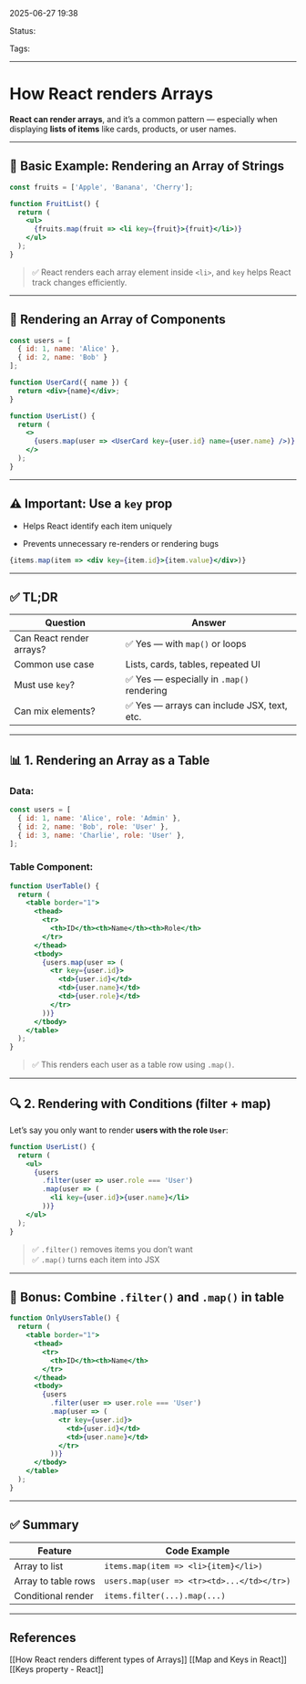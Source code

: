 
2025-06-27 19:38

Status:

Tags: 

---
# How React renders Arrays
**React can render arrays**, and it’s a common pattern — especially when displaying **lists of items** like cards, products, or user names.

---

## 🔁 Basic Example: Rendering an Array of Strings

```jsx
const fruits = ['Apple', 'Banana', 'Cherry'];

function FruitList() {
  return (
    <ul>
      {fruits.map(fruit => <li key={fruit}>{fruit}</li>)}
    </ul>
  );
}
```

> ✅ React renders each array element inside `<li>`, and `key` helps React track changes efficiently.

---

## 🧱 Rendering an Array of Components

```jsx
const users = [
  { id: 1, name: 'Alice' },
  { id: 2, name: 'Bob' }
];

function UserCard({ name }) {
  return <div>{name}</div>;
}

function UserList() {
  return (
    <>
      {users.map(user => <UserCard key={user.id} name={user.name} />)}
    </>
  );
}
```

---

## ⚠️ Important: Use a `key` prop

- Helps React identify each item uniquely
    
- Prevents unnecessary re-renders or rendering bugs
    

```jsx
{items.map(item => <div key={item.id}>{item.value}</div>)}
```

---

## ✅ TL;DR

|Question|Answer|
|---|---|
|Can React render arrays?|✅ Yes — with `map()` or loops|
|Common use case|Lists, cards, tables, repeated UI|
|Must use `key`?|✅ Yes — especially in `.map()` rendering|
|Can mix elements?|✅ Yes — arrays can include JSX, text, etc.|


---

## 📊 1. **Rendering an Array as a Table**

### Data:

```jsx
const users = [
  { id: 1, name: 'Alice', role: 'Admin' },
  { id: 2, name: 'Bob', role: 'User' },
  { id: 3, name: 'Charlie', role: 'User' },
];
```

### Table Component:

```jsx
function UserTable() {
  return (
    <table border="1">
      <thead>
        <tr>
          <th>ID</th><th>Name</th><th>Role</th>
        </tr>
      </thead>
      <tbody>
        {users.map(user => (
          <tr key={user.id}>
            <td>{user.id}</td>
            <td>{user.name}</td>
            <td>{user.role}</td>
          </tr>
        ))}
      </tbody>
    </table>
  );
}
```

> ✅ This renders each user as a table row using `.map()`.

---

## 🔍 2. **Rendering with Conditions (filter + map)**

Let’s say you only want to render **users with the role `User`**:

```jsx
function UserList() {
  return (
    <ul>
      {users
        .filter(user => user.role === 'User')
        .map(user => (
          <li key={user.id}>{user.name}</li>
        ))}
    </ul>
  );
}
```

> ✅ `.filter()` removes items you don’t want  
> ✅ `.map()` turns each item into JSX

---

## 🧠 Bonus: Combine `.filter()` and `.map()` in table

```jsx
function OnlyUsersTable() {
  return (
    <table border="1">
      <thead>
        <tr>
          <th>ID</th><th>Name</th>
        </tr>
      </thead>
      <tbody>
        {users
          .filter(user => user.role === 'User')
          .map(user => (
            <tr key={user.id}>
              <td>{user.id}</td>
              <td>{user.name}</td>
            </tr>
          ))}
      </tbody>
    </table>
  );
}
```

---

## ✅ Summary

|Feature|Code Example|
|---|---|
|Array to list|`items.map(item => <li>{item}</li>)`|
|Array to table rows|`users.map(user => <tr><td>...</td></tr>)`|
|Conditional render|`items.filter(...).map(...)`|

---
## References
[[How React renders different types of Arrays]]
[[Map and Keys in React]]
[[Keys property - React]]